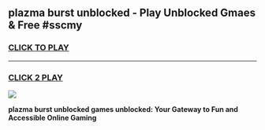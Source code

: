 
## plazma burst unblocked - Play Unblocked Gmaes & Free #sscmy
<h3>
<a href="https://news.freeplayer.one?title=plazma_burst_unblocked&ref=03M">CLICK TO PLAY</a></h3>
<hr>

<h3>
<a href="https://news.freeplayer.one?title=plazma_burst_unblocked&ref=03M">CLICK 2 PLAY</a>
  
</h3>

<a href="https://news.freeplayer.one?title=plazma_burst_unblocked&ref=03M"><img src="https://clearcache.store/games.png"></a>


**plazma burst unblocked games unblocked: Your Gateway to Fun and Accessible Online Gaming**
